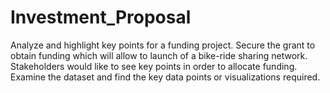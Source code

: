 # Investment_Proposal
Analyze and highlight key points for a funding project. Secure the grant to obtain funding which will allow to launch of a bike-ride sharing network. Stakeholders would like to see key points in order to allocate funding. Examine the dataset and find the key data points or visualizations required.
